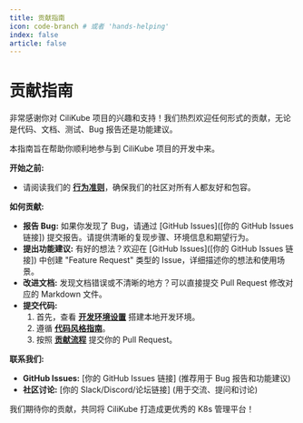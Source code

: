 ```yaml
---
title: 贡献指南
icon: code-branch # 或者 'hands-helping'
index: false
article: false
---
```


# <Icon icon="code-branch" /> 贡献指南

非常感谢你对 CiliKube 项目的兴趣和支持！我们热烈欢迎任何形式的贡献，无论是代码、文档、测试、Bug 报告还是功能建议。

本指南旨在帮助你顺利地参与到 CiliKube 项目的开发中来。

**开始之前:**

*   请阅读我们的 **[行为准则](./code-of-conduct.md)**，确保我们的社区对所有人都友好和包容。

**如何贡献:**

*   **报告 Bug:** 如果你发现了 Bug，请通过 [GitHub Issues]([你的 GitHub Issues 链接]) 提交报告。请提供清晰的复现步骤、环境信息和期望行为。
*   **提出功能建议:** 有好的想法？欢迎在 [GitHub Issues]([你的 GitHub Issues 链接]) 中创建 "Feature Request" 类型的 Issue，详细描述你的想法和使用场景。
*   **改进文档:** 发现文档错误或不清晰的地方？可以直接提交 Pull Request 修改对应的 Markdown 文件。
*   **提交代码:**
    1.  首先，查看 **[开发环境设置](./development-setup.md)** 搭建本地开发环境。
    2.  遵循 **[代码风格指南](./code-style-guide.md)**。
    3.  按照 **[贡献流程](./contribution-workflow.md)** 提交你的 Pull Request。

**联系我们:**

*   **GitHub Issues:** [你的 GitHub Issues 链接] (推荐用于 Bug 报告和功能建议)
*   **社区讨论:** [你的 Slack/Discord/论坛链接] (用于交流、提问和讨论)

我们期待你的贡献，共同将 CiliKube 打造成更优秀的 K8s 管理平台！